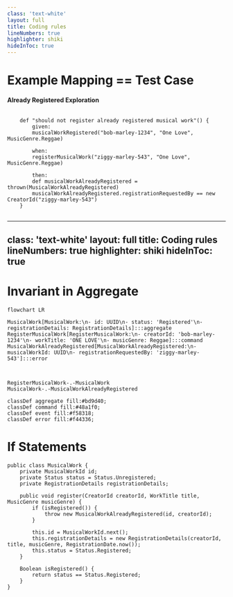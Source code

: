 ```yaml
---
class: 'text-white'
layout: full
title: Coding rules
lineNumbers: true
highlighter: shiki
hideInToc: true
---
```

# Example Mapping == Test Case
#### Already Registered Exploration


```groovy{all}{maxHeight:'400px'}
    
    def "should not register already registered musical work"() {
        given:
        musicalWorkRegistered("bob-marley-1234", "One Love", MusicGenre.Reggae)

        when:
        registerMusicalWork("ziggy-marley-543", "One Love", MusicGenre.Reggae)

        then:
        def musicalWorkAlreadyRegistered = thrown(MusicalWorkAlreadyRegistered)
        musicalWorkAlreadyRegistered.registrationRequestedBy == new CreatorId("ziggy-marley-543")
    }
   
```


<CurrentPage />

---
class: 'text-white'
layout: full
title: Coding rules
lineNumbers: true
highlighter: shiki
hideInToc: true
---
# Invariant in Aggregate

```mermaid{scale: 0.8}
flowchart LR 

MusicalWork[MusicalWork:\n- id: UUID\n- status: 'Registered'\n- registrationDetails: RegistrationDetails]:::aggregate
RegisterMusicalWork[RegisterMusicalWork:\n- creatorId: 'bob-marley-1234'\n- workTitle: 'ONE LOVE'\n- musicGenre: Reggae]:::command
MusicalWorkAlreadyRegistered[MusicalWorkAlreadyRegistered:\n- musicalWorkId: UUID\n- registrationRequestedBy: 'ziggy-marley-543']:::error



RegisterMusicalWork-.-MusicalWork
MusicalWork-.-MusicalWorkAlreadyRegistered

classDef aggregate fill:#bd9d40;
classDef command fill:#48a1f0;
classDef event fill:#f58318;
classDef error fill:#f44336;

```




<v-click>

# If Statements

```java{all}{maxHeight:'200px'}
public class MusicalWork {
    private MusicalWorkId id;
    private Status status = Status.Unregistered;
    private RegistrationDetails registrationDetails;

    public void register(CreatorId creatorId, WorkTitle title, MusicGenre musicGenre) {
        if (isRegistered()) {
            throw new MusicalWorkAlreadyRegistered(id, creatorId);
        }
        
        this.id = MusicalWorkId.next();
        this.registrationDetails = new RegistrationDetails(creatorId, title, musicGenre, RegistrationDate.now());
        this.status = Status.Registered;
    }
    
    Boolean isRegistered() {
        return status == Status.Registered;
    }
}
```
</v-click>


<CurrentPage />
